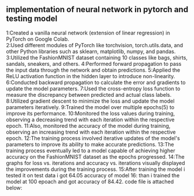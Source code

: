 ## implementation of neural network in pytorch and testing model
1:Created a vanilla neural network (extension of linear regression) in PyTorch on Google Colab. <br />
2:Used different modules of PyTorch like torchvision, torch.utils.data, and other Python libraries such as sklearn, matplotlib, numpy, and pandas. <br />
3:Utilized the FashionMNIST dataset containing 10 classes like bags, shirts, sandals, sneakers, and others.
4:Performed forward propagation to pass the input data through the network and obtain predictions.
5:Applied the ReLU activation function in the hidden layer to introduce non-linearity.
6:Conducted backward propagation to calculate the error and gradients to update the model parameters.
7:Used the cross-entropy loss function to measure the discrepancy between predicted and actual class labels.
8:Utilized gradient descent to minimize the loss and update the model parameters iteratively.
9:Trained the model over multiple epochs(5) to improve its performance.
10:Monitored the loss values during training, observing a decreasing trend with each iteration within the respective epoch.
11:Also, monitored the accuracy of the model during training, observing an increasing trend with each iteration within the respective epoch.
12:The training process involved iterative updates of the model's parameters to improve its ability to make accurate predictions.
13:The training process eventually led to a model capable of achieving higher accuracy on the FashionMNIST dataset as the epochs progressed.
14:The graphs for loss vs. iterations and accuracy vs. iterations visually displayed the improvements during the training process.
15:After training the model i tested it on test data i got 64.05 accuracy of model
16: than i trained the model at 100 epoach and got accuracy of 84.42.
code file is attached below:
